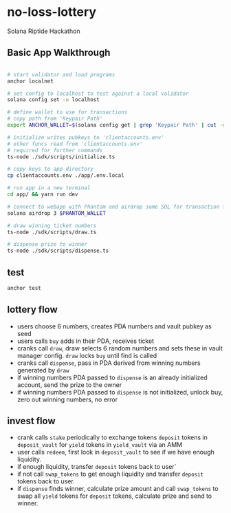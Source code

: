 # no-loss-lottery

Solana Riptide Hackathon

## Basic App Walkthrough

```bash

# start validator and load programs
anchor localnet

# set config to localhost to test against a local validator
solana config set -u localhost

# define wallet to use for transactions
# copy path from 'Keypair Path'
export ANCHOR_WALLET=$(solana config get | grep 'Keypair Path' | cut -d ' ' -f3)

# initialize writes pubkeys to 'clientaccounts.env'
# other funcs read from 'clientaccounts.env'
# required for further commands
ts-node ./sdk/scripts/initialize.ts

# copy keys to app directory
cp clientaccounts.env ./app/.env.local

# run app in a new terminal
cd app/ && yarn run dev

# connect to webapp with Phantom and airdrop some SOL for transaction fees
solana airdrop 3 $PHANTOM_WALLET

# draw winning ticket numbers
ts-node ./sdk/scripts/draw.ts

# dispense prize to winner
ts-node ./sdk/scripts/dispense.ts
```

## test

```bash
anchor test
```

## lottery flow

- users choose 6 numbers, creates PDA numbers and vault pubkey as seed
- users calls `buy` adds in their PDA, receives ticket
- cranks call `draw`, draw selects 6 random numbers and sets these in vault manager config. `draw` locks `buy` until find is called
- cranks call `dispense`, pass in PDA derived from winning numbers generated by `draw`
- if winning numbers PDA passed to `dispense` is an already initialized account, send the prize to the owner
- if winning numbers PDA passed to `dispense` is not initialized, unlock buy, zero out winning numbers, no error

## invest flow

- crank calls `stake` periodically to exchange tokens `deposit` tokens in `deposit_vault` for `yield` tokens in `yield_vault` via an AMM
- user calls `redeem`, first look in `deposit_vault` to see if we have enough liquidity.
- if enough liquidity, transfer `deposit` tokens back to user`
- if not call `swap_tokens` to get enough liquidity and transfer `deposit` tokens back to user.
- if `dispense` finds winner, calculate prize amount and call `swap_tokens` to swap all `yield` tokens for `deposit` tokens, calculate prize and send to winner.
